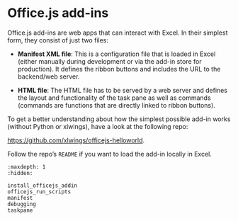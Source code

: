 # Office.js add-ins

Office.js add-ins are web apps that can interact with Excel. In their simplest form, they consist of just two files:

- **Manifest XML file**: This is a configuration file that is loaded in Excel (either manually during development or via the add-in store for production). It defines the ribbon buttons and includes the URL to the backend/web server.

- **HTML file**: The HTML file has to be served by a web server and defines the layout and functionality of the task pane as well as commands (commands are functions that are directly linked to ribbon buttons).

To get a better understanding about how the simplest possible add-in works (without Python or xlwings), have a look at the following repo:

https://github.com/xlwings/officejs-helloworld.

Follow the repo’s `README` if you want to load the add-in locally in Excel.

```{toctree}
:maxdepth: 1
:hidden:

install_officejs_addin
officejs_run_scripts
manifest
debugging
taskpane
```
